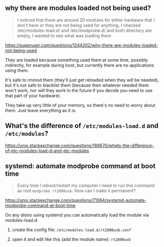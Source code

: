 ## why there are modules loaded not being used?

> I noticed that there are around 20 modules for either hardware that I don't have or they are not being used for anything, I checked /etc/modules-load.d/ and /etc/modprobe.d/ and both directory are empty, I wanted to see what was loading them

https://superuser.com/questions/1244202/why-there-are-modules-loaded-not-being-used

They are loaded because something used them at some time, possibly indirectly, for example during boot, but currently there are no applications using them.

It's safe to rmmod them (they'll just get reloaded when they will be needed), but it's not safe to blacklist them (because then whatever needed them won't work, nor will they work in the future if you decide you need to use that part of your hardware).

They take up very little of your memory, so there's no need to worry about them. Just leave everything as it is.

## What's the difference of `/etc/modules-load.d` and `/etc/modules`?

https://unix.stackexchange.com/questions/189670/whats-the-difference-of-etc-modules-load-d-and-etc-modules

## systemd: automate modprobe command at boot time

> Every time I reboot/restart my computer I need to run this command as root `modprobe rt2800usb`. How can I make it permanent?

https://unix.stackexchange.com/questions/71064/systemd-automate-modprobe-command-at-boot-time

On any distro using systemd you can automatically load the module via modules-load.d:

1. create the config file: `/etc/modules-load.d/rt2800usb.conf`

2. open it and edit like this (add the module name): `rt2800usb`

